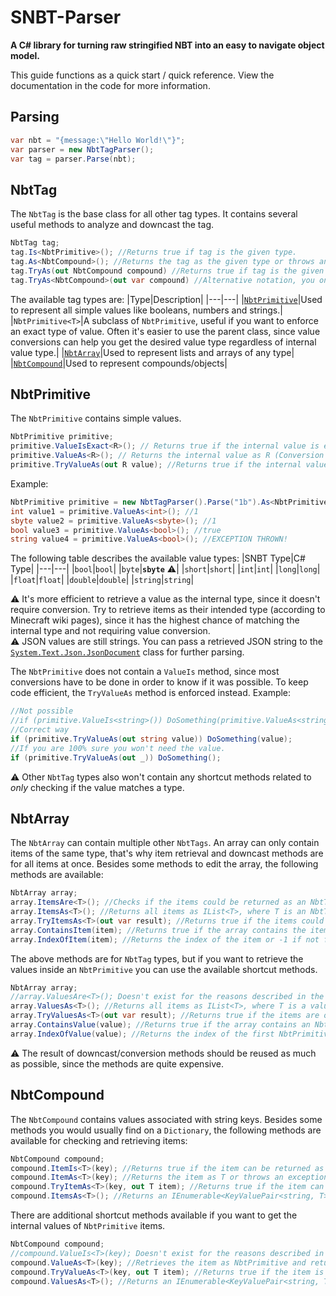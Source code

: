 # SNBT-Parser
**A C# library for turning raw stringified NBT into an easy to navigate object model.**

This guide functions as a quick start / quick reference. View the documentation in the code for more information.

## Parsing
```C#
var nbt = "{message:\"Hello World!\"}";
var parser = new NbtTagParser();
var tag = parser.Parse(nbt);
```

## NbtTag
The `NbtTag` is the base class for all other tag types. It contains several useful methods to analyze and downcast the tag.
```C#
NbtTag tag;
tag.Is<NbtPrimitive>(); //Returns true if tag is the given type.
tag.As<NbtCompound>(); //Returns the tag as the given type or throws an exception if the tag could not be returned as the given type.
tag.TryAs(out NbtCompound compound) //Returns true if tag is the given type and outputs the tag as the given type if so.
tag.TryAs<NbtCompound>(out var compound) //Alternative notation, you only need to specify the result type once.
```
The available tag types are:
|Type|Description|
|---|---|
|[`NbtPrimitive`](#nbtprimitive)|Used to represent all simple values like booleans, numbers and strings.|
|`NbtPrimitive<T>`|A subclass of `NbtPrimitive`, useful if you want to enforce an exact type of value. Often it's easier to use the parent class, since value conversions can help you get the desired value type regardless of internal value type.|
|[`NbtArray`](#nbtarray)|Used to represent lists and arrays of any type|
|[`NbtCompound`](#nbtcompound)|Used to represent compounds/objects|

## NbtPrimitive
The `NbtPrimitive` contains simple values.
```C#
NbtPrimitive primitive;
primitive.ValueIsExact<R>(); // Returns true if the internal value is exactly R. (Regardless of available conversions)
primitive.ValueAs<R>(); // Returns the internal value as R (Conversion applies, throws exception if no conversion is found).
primitive.TryValueAs(out R value); //Returns true if the internal value can be converted to R and if so, the value as R.
```
Example:
```C#
NbtPrimitive primitive = new NbtTagParser().Parse("1b").As<NbtPrimitive>();
int value1 = primitive.ValueAs<int>(); //1
sbyte value2 = primitive.ValueAs<sbyte>(); //1
bool value3 = primitive.ValueAs<bool>(); //true
string value4 = primitive.ValueAs<bool>(); //EXCEPTION THROWN!
```
The following table describes the available value types:
|SNBT Type|C# Type|
|---|---|
|`bool`|`bool`|
|`byte`|**`sbyte`** :warning:|
|`short`|`short`|
|`int`|`int`|
|`long`|`long`|
|`float`|`float`|
|`double`|`double`|
|`string`|`string`|

⚠️ It's more efficient to retrieve a value as the internal type, since it doesn't require conversion. Try to retrieve items as their intended type (according to Minecraft wiki pages), since it has the highest chance of matching the internal type and not requiring value conversion.  
⚠️ JSON values are still strings. You can pass a retrieved JSON string to the [`System.Text.Json.JsonDocument`](https://docs.microsoft.com/en-us/dotnet/standard/serialization/system-text-json-use-dom-utf8jsonreader-utf8jsonwriter) class for further parsing.

The `NbtPrimitive` does not contain a `ValueIs` method, since most conversions have to be done in order to know if it was possible. To keep code efficient, the `TryValueAs` method is enforced instead. Example:
```C#
//Not possible
//if (primitive.ValueIs<string>()) DoSomething(primitive.ValueAs<string>());
//Correct way
if (primitive.TryValueAs(out string value)) DoSomething(value);
//If you are 100% sure you won't need the value.
if (primitive.TryValueAs(out _)) DoSomething();
```
:warning: Other `NbtTag` types also won't contain any shortcut methods related to *only* checking if the value matches a type.

## NbtArray
The `NbtArray` can contain multiple other `NbtTags`. An array can only contain items of the same type, that's why item retrieval and downcast methods are for all items at once. Besides some methods to edit the array, the following methods are available:
```C#
NbtArray array;
array.ItemsAre<T>(); //Checks if the items could be returned as an NbtTag of type T.
array.ItemsAs<T>(); //Returns all items as IList<T>, where T is an NbtTag type. Throws an exception if items could not be returned as T.
array.TryItemsAs<T>(out var result); //Returns true if the items could be returned as an NbtTag of type T and if so, fills the result variable with the items.
array.ContainsItem(item); //Returns true if the array contains the item.
array.IndexOfItem(item); //Returns the index of the item or -1 if not found.
```
The above methods are for `NbtTag` types, but if you want to retrieve the values inside an `NbtPrimitive` you can use the available shortcut methods.
```C#
NbtArray array;
//array.ValuesAre<T>(); Doesn't exist for the reasons described in the NbtPrimitive section.
array.ValuesAs<T>(); //Returns all items as IList<T>, where T is a value type that is used in an NbtPrimitive. Throws an exception if the items are not primitives or the value inside could not be returned as T.
array.TryValuesAs<T>(out var result); //Returns true if the items are of type NbtPrimitive and the values inside could be returned as T and if so, fills the result variable with the values of the primitives.
array.ContainsValue(value); //Returns true if the array contains an NbtPrimitive with the specified value.
array.IndexOfValue(value); //Returns the index of the first NbtPrimitive with the specified value or -1 if not found.
```
:warning: The result of downcast/conversion methods should be reused as much as possible, since the methods are quite expensive.

## NbtCompound
The `NbtCompound` contains values associated with string keys. Besides some methods you would usually find on a `Dictionary`, the following methods are available for checking and retrieving items:
```C#
NbtCompound compound;
compound.ItemIs<T>(key); //Returns true if the item can be returned as an NbtTag of type T.
compound.ItemAs<T>(key); //Returns the item as T or throws an exception if that was not possible.
compound.TryItemAs<T>(key, out T item); //Returns true if the item can be returned as an NbtTag of type T and if so, the item associated with the key. This method normally does not throw any exceptions, but extra optional parameters are available to make it throw exceptions if the key is not found and/or the item can not be returned as T.
compound.ItemsAs<T>(); //Returns an IEnumerable<KeyValuePair<string, T>> which can be used to iterate over the compound.
```
There are additional shortcut methods available if you want to get the internal values of `NbtPrimitive` items.
```C#
NbtCompound compound;
//compound.ValueIs<T>(key); Doesn't exist for the reasons described in the NbtPrimitive section.
compound.ValueAs<T>(key); //Retrieves the item as NbtPrimitive and returns the value inside as T. Throws an exception if the value could not be returned correctly.
compound.TryValueAs<T>(key, out T item); //Returns true if the item is an NbtPrimitive and the value inside can be returned as T and if so, the value associated with the key. See above for an explanation on extra optional parameters.
compound.ValuesAs<T>(); //Returns an IEnumerable<KeyValuePair<string, T>> containing the internal values of NbtPrimitive items which can be used to iterate over the compound.
```
